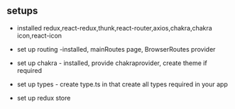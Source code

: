 ## setups 
- installed redux,react-redux,thunk,react-router,axios,chakra,chakra icon,react-icon 
- set up routing -installed, mainRoutes page, BrowserRoutes provider 
- set up chakra - installed, provide chakraprovider, create theme if required 
- set up types - create type.ts in that create all types required in your app 

- set up redux store

